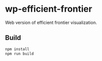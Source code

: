 # wp-efficient-frontier

Web version of efficient frontier visualization.

## Build
```bash
npm install
npm run build
```
